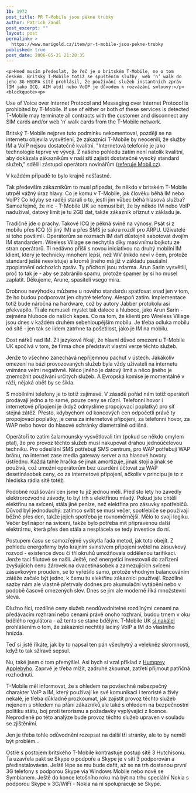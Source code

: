 ```yaml
---
ID: 1972
post_title: PR T-Mobile jsou pěkné trubky
author: Patrick Zandl
post_excerpt: ""
layout: post
permalink: >
  https://www.marigold.cz/item/pr-t-mobile-jsou-pekne-trubky
published: true
post_date: 2006-05-21 21:28:35
---
```

	<p>Hned musím předeslat, že řeč je o britském T-Mobile, ne o tom českém. Britský T-Mobile totiž se spuštěním služby  web ‘n’ walk do jeho 3G HSDPA sítě prohlásil, že používání služeb instantních zpráv (IM jako ICQ, AIM atd) nebo VoIP je důvodem k rozvázání smlouvy:</p>
	<blockquote><p>
Use of Voice over Internet Protocol and Messaging over Internet Protocol is prohibited by T-Mobile. If use of either or both of these services is detected T-Mobile may terminate all contracts with the customer and disconnect any SIM cards and/or web ‘n’ walk cards from the T-Mobile network.</p></blockquote>
	<p>Britský T-Mobile nejprve tuto podmínku nekomentoval, později se na internetu objevila vysvětlení, že zákazníci T-Mobile by neocenili, že služby IM a VoIP nejsou dostatečně kvalitní. "Internetová telefonie je jako technologie teprve ve vývoji. Z našeho pohledu zatím není natolik kvalitní, aby dokázala zákazníkům v naší síti zajistit dostatečně vysoký standard služeb," sdělili zástupci operátora novinářům (<a href="http://mobil.idnes.cz/t-mobile-uk-levne-volani-neni-v-zajmu-nasich-zakazniku-pfb-/mob_svet.asp?c=A060512_101353_mob_svet_dno">referuje Mobil.cz</a>). </p>
	<p>V každém případě to bylo krajně nešťastné. </p>
	<p>Tak především zákazníkům to musí připadat, že někdo v britském T-Mobile utrpěl vážný úraz hlavy. Co je komu v T-Mobile, jak člověku běhá IM nebo VoIP? Co kdyby se raději starali o to, jestli jim vůbec běhá hlasová služba? Samozřejmě, že nic - T-Mobile UK se nemusí bát, že by někdo IM nebo VoIP nadužíval, datový limit je tu 2GB dat, takže zákazník oříznut v základu je. </p>
	<p>Tradičně jde o prachy. Takové ICQ je pěkná svině na výnosy. Psát si z mobilu přes ICQ (či jiný IM) a přes SMS je sakra rozdíl pro ARPU. Uživatelé si toho povšimli. Operátorům se rozmach IM daří důstojně sabotovat dvojím IM standardem. Wireless Village se nechytila díky masivnímu bojkotu ze stran operátorů. Ti nedávno přišli s novou iniciativou na druhý mobilní IM klient, který je technicky mnohem lepší, než WV (nikdo neví v čem, protože standard ještě neexistuje) a kromě jiného má již v základu paušální zpoplatnění odchozích zpráv. Ty příchozí jsou zdarma. Arun Sarin vysvětlil, proč to tak je - aby se zabránilo spamu, protože spamer by si ho musel zaplatit. Děkujeme, Arune, spasiteli vsego mira. </p>
	<p>Drobnou nevýhodku můžeme u nového standardu spatřovat snad jen v tom, že ho budou podporovat jen chytré telefony. Alespoň zatím. Implementace totiž bude náročná na hardware, což by autory Jabber protokolu asi překvapilo. Ti ale nemuseli myslet tak dalece a hluboce, jako Arun Sarin - zejména hluboce do našich kapes. Co na tom, že klienti pro Wireless Village jsou dnes v každém druhém sebehloupějším mobilu. Je třeba odluka mobilu od sítě - jen tak se lidem zatrhne ta pošetilost, jako je IM na mobilu. </p>
	<p>Dost nářků nad IM. Zlí jazykové říkají, že hlavní důvod omezení u T-Mobile UK spočívá v tom, že firma chce představit vlastní verze těchto služeb. </p>
	<p>Jenže to všechno zanechává nepříjemnou pachuť v ústech. Jakákoliv omezení na bázi provozovaných služeb byla vždy uživateli na internetu vnímána velmi negativně. Něco jiného je datový limit a něco jiného je znemožnit používání určitých služeb. A Evropská komise je momentálně v ráži, nějaká oběť by se šikla. </p>
	<p>S mobilními telefony je to totiž zajímavé. V zásadě pořád nám totiž operátoři prodávají jedno a to samé, pouze ceny se různí. Telefonní hovor i internetové připojení je  (když odmyslíme propojovací poplatky) pro síť stejná zátěž. Přesto, kdybychom od koncových cen odpočetli právě ty propojovací poplatky, je cena za internetové připojení, za telefonní hovor, za WAP nebo hovor do hlasové schránky diametrálně odlišná. </p>
	<p>Operátoři to zatím šalamounsky vysvětlovali tím (pokud se někdo omylem ptal), že pro provoz těchto služeb musí nakupovat drahou jednoúčelovou techniku. Pro odesílání SMS potřebují SMS centrum, pro WAP potřebují WAP bránu, na internet zase media gateway server a na hlasové hovory ústřednu. Každá tahle hračka se jinak amortizuje, jinak stojí a jinak se používá, což umožní operátorům bez uzardění účtovat za WAP desetinásobek ceny, co za internetové připojení, ačkoliv v principu je to z hlediska rádia sítě totéž. </p>
	<p>Podobné rozlišování cen jsme tu již jednou měli. Před sto lety ho zavedly elektrorozvodné závody, to byl trh s elektřinou mladý. Pokud jste chtěli elektřinu na svícení, stála jiné peníze, než elektřina pro zásuvky spotřebičů. Důvod byl jednoduchý: zatímco svítit se musí večer, spotřebiče se používají běžně přes den, takže jejich spotřeba je rovnoměrnější. Mělo to svoji logiku. Večer byl nápor na svícení, takže bylo potřeba mít připravenou další elektrárnu, která přes den stála a nesplácela se tedy investice do ní. </p>
	<p>Postupem času se samozřejmě vyskytla řada metod, jak toto obejít. Z pohledu energofirmy bylo krajním svinstvem připojení světel na zásuvkový rozvod - existence dvou či tří okruhů umožňovala oddělenou tarifikaci. Jenže tací filutové se našli. Ještě, než energetici investovali do zařízení zvyšujících cenu žárovek na dvacetinásobek a zamezujících svícení zásuvkovým proudem, se to vyřešilo samo, protože vhodným balancováním zátěže začalo být jedno, k čemu tu elektřinu zákazníci používají. Rozdílné sazby nám ale vlastně přetrvaly dodnes pro akumulační vytápění nebo v podobě časově omezených slev. Dnes se jim ale moderně říká množstevní sleva. </p>
	<p>Dlužno říci, rozdílné ceny služeb neodůvodnitelné rozdílnými cenami na předávacím rozhraní nebo cenami právě onoho rozhraní, budou trnem v oku bdělého regulátora - až tento se stane bdělým. T-Mobile UK <a href="http://news.zdnet.co.uk/communications/3ggprs/0,39020339,39268492,00.htm">si nakálel</a> prohlášením o tom, že zákazníci nechtějí laciný VoIP a IM do vlastního hnízda. </p>
	<p>Teď si jistě říkáte, jak by to napsal ten pán všechytrý a velekněz skromnosti, když to tak sžíravě sepsul. </p>
	<p>Nu, také jsem o tom přemýšlel. Asi bych si vzal příklad z <a href="http://www.yes-minister.com">Humprey Applebyho</a>. Zaprvé je třeba mlžit, zadruhé zkoumat, zatřetí přijmout patřičná rozhodnutí. </p>
	<p>T-Mobile měl informovat, že s ohledem na povšechně nebezpečný charakter VoIP a IM, který používají ke své komunikaci i teroristé a živly nekalé, je třeba důkladně prozkoumat, jak zajistit provoz těchto služeb nejenom s ohledem na přání zákazníků,ale také s ohledem na bezpečnostní politiku státu, boj proti terorismu a požadavky vyplývající z licence. Neprodleně po této analýze bude provoz těchto služeb upraven v souladu se zjištěními. </p>
	<p>Jen je třeba tohle odůvodnění rozepsat na další tři stránky, ale to by neměl být problém... </p>
	<p>Ostře s postojem britského T-Mobile kontrastuje postup sítě 3 Hutchisonu. Ta uzavřela pakt se Skype o podpoře a Skype je v síti 3 podporován a předinstalováván. Ještě lépe se mu bude dařit, až se na trh dostanou první 3G telefony s podporou Skype via Windows Mobile nebo nově se Symbianem. Ještě do konce letošního roku má být na trhu speciální Nokia s podporou Skype v 3G/WiFi - Nokia na ní spolupracuje se Skype.
</p>